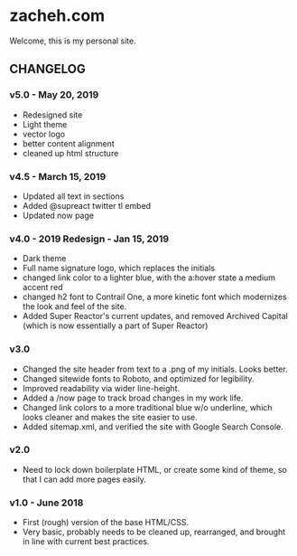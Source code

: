 # zacheh.com

Welcome, this is my personal site.

## CHANGELOG

### v5.0 - May 20, 2019
- Redesigned site
- Light theme
- vector logo
- better content alignment
- cleaned up html structure

### v4.5 - March 15, 2019
- Updated all text in sections
- Added @supreact twitter tl embed
- Updated now page


### v4.0 - 2019 Redesign - Jan 15, 2019
- Dark theme
- Full name signature logo, which replaces the initials
- changed link color to a lighter blue, with the a:hover state a medium accent red
- changed h2 font to Contrail One, a more kinetic font which modernizes the look and feel of the site.
- Added Super Reactor's current updates, and removed Archived Capital (which is now essentially a part of Super Reactor)

### v3.0

- Changed the site header from text to a .png of my initials. Looks better.
- Changed sitewide fonts to Roboto, and optimized for legibility.
- Improved readability via wider line-height.
- Added a /now page to track broad changes in my work life. 
- Changed link colors to a more traditional blue w/o underline, which looks cleaner and makes the site easier to use.
- Added sitemap.xml, and verified the site with Google Search Console.

### v2.0

- Need to lock down boilerplate HTML, or create some kind of theme, so that I can add more pages easily. 

### v1.0 - June 2018

- First (rough) version of the base HTML/CSS.
- Very basic, probably needs to be cleaned up, rearranged, and brought in line with current best practices.
